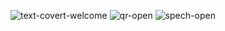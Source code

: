 ![text-covert-welcome](https://github.com/Abhijit-codder/TextConverter/assets/111674298/4449f6b9-3152-4edd-830a-a5bd305c7bf9)
![qr-open](https://github.com/Abhijit-codder/TextConverter/assets/111674298/2e45ad32-e1a0-493f-9de5-803b34c62391)
![spech-open](https://github.com/Abhijit-codder/TextConverter/assets/111674298/bcfe42d9-ac32-4350-b08f-bb0750313f22)



